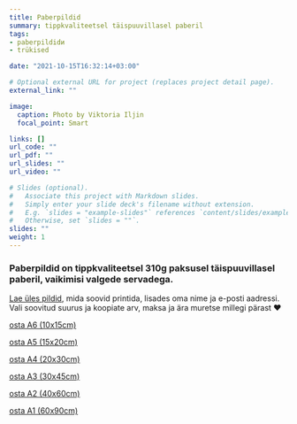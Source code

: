 ```yaml
---
title: Paberpildid
summary: tippkvaliteetsel täispuuvillasel paberil
tags:
- paberpildidи
- trükised

date: "2021-10-15T16:32:14+03:00"

# Optional external URL for project (replaces project detail page).
external_link: ""

image:
  caption: Photo by Viktoria Iljin
  focal_point: Smart

links: []
url_code: ""
url_pdf: ""
url_slides: ""
url_video: ""

# Slides (optional).
#   Associate this project with Markdown slides.
#   Simply enter your slide deck's filename without extension.
#   E.g. `slides = "example-slides"` references `content/slides/example-slides.md`.
#   Otherwise, set `slides = ""`.
slides: ""
weight: 1
---
```

### Paberpildid on tippkvaliteetsel 310g paksusel täispuuvillasel paberil, vaikimisi valgede servadega.

[Lae üles pildid](https://www.dropbox.com/request/YulJbiklGcffXMoB7DFo), mida soovid printida, lisades oma nime ja e-posti aadressi. Vali soovitud suurus ja koopiate arv, maksa ja ära muretse millegi pärast ❤️

<a data-dpd-type="button" data-text="osta A6 (10х15сm)" data-variant="price-right" data-button-size="dpd-large" data-bg-color="ed11cc" data-bg-color-hover="ff1ff6" data-text-color="ffffff" data-pr-bg-color="ffffff" data-pr-color="000000" data-lightbox="1" href="https://lastefoto-ee.dpdcart.com/cart/add?product_id=216910&amp;method_id=236431">osta A6 (10х15сm)</a><script src="https://lastefoto-ee.dpdcart.com/dpd.js"></script>

<a data-dpd-type="button" data-text="osta А5 (15х20сm)" data-variant="price-right" data-button-size="dpd-large" data-bg-color="ed11cc" data-bg-color-hover="ff1ff6" data-text-color="ffffff" data-pr-bg-color="ffffff" data-pr-color="000000" data-lightbox="1" href="https://lastefoto-ee.dpdcart.com/cart/add?product_id=216911&amp;method_id=236432">osta А5 (15х20сm)</a><script src="https://lastefoto-ee.dpdcart.com/dpd.js"></script>

<a data-dpd-type="button" data-text="osta А4 (20х30сm)" data-variant="price-right" data-button-size="dpd-large" data-bg-color="ed11cc" data-bg-color-hover="ff1ff6" data-text-color="ffffff" data-pr-bg-color="ffffff" data-pr-color="000000" data-lightbox="1" href="https://lastefoto-ee.dpdcart.com/cart/add?product_id=216912&amp;method_id=236433">osta А4 (20х30сm)</a><script src="https://lastefoto-ee.dpdcart.com/dpd.js"></script>

<a data-dpd-type="button" data-text="osta А3 (30х45сm)" data-variant="price-right" data-button-size="dpd-large" data-bg-color="ed11cc" data-bg-color-hover="ff1ff6" data-text-color="ffffff" data-pr-bg-color="ffffff" data-pr-color="000000" data-lightbox="1" href="https://lastefoto-ee.dpdcart.com/cart/add?product_id=216913&amp;method_id=236434">osta А3 (30х45сm)</a><script src="https://lastefoto-ee.dpdcart.com/dpd.js"></script>

<a data-dpd-type="button" data-text="osta А2 (40х60сm)" data-variant="price-right" data-button-size="dpd-large" data-bg-color="ed11cc" data-bg-color-hover="ff1ff6" data-text-color="ffffff" data-pr-bg-color="ffffff" data-pr-color="000000" data-lightbox="1" href="https://lastefoto-ee.dpdcart.com/cart/add?product_id=216914&amp;method_id=236435">osta А2 (40х60сm)</a><script src="https://lastefoto-ee.dpdcart.com/dpd.js"></script>

<a data-dpd-type="button" data-text="osta А1 (60х90сm)" data-variant="price-right" data-button-size="dpd-large" data-bg-color="ed11cc" data-bg-color-hover="ff1ff6" data-text-color="ffffff" data-pr-bg-color="ffffff" data-pr-color="000000" data-lightbox="1" href="https://lastefoto-ee.dpdcart.com/cart/add?product_id=216915&amp;method_id=236436">osta А1 (60х90сm)</a><script src="https://lastefoto-ee.dpdcart.com/dpd.js"></script>